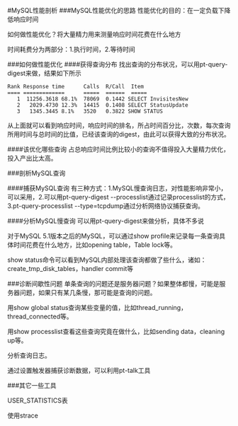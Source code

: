 #MySQL性能剖析
###MySQL性能优化的思路
性能优化的目的：在一定负载下降低响应时间

如何做性能优化？将大量精力用来测量响应时间花费在什么地方

时间耗费分为两部分：1.执行时间，2.等待时间

###如何做性能优化
####获得查询分布
找出查询的分布状况，可以用pt-query-digest来做，结果如下所示

	Rank Response time      Calls  R/Call  Item
	==== =============      =====  ======  =====
	   1  11256.3618 68.1%  78069  0.1442 SELECT InvisitesNew
	   2   2029.4730 12.3%  14415  0.1408 SELECT StatusUpdate
	   3   1345.3445 8.1%   3520   0.3822 SHOW STATUS
	   
从上面就可以看到响应时间，响应时间的排名，所占时间百分比，次数，每次查询所用时间与总时间的比值，已经该查询的digest，由此可以获得大致的分布状况。

####该优化哪些查询
占总响应时间比例比较小的查询不值得投入大量精力优化，投入产出比太高。

###剖析MySQL查询

####捕获MySQL查询
有三种方式：1.MySQL慢查询日志，对性能影响非常小，可以采用，2.可以用pt-query-digest --processlist通过记录processlist的方式，3.pt-query-processlist --type=tcpdump通过分析网络协议捕获查询。

####分析MySQL慢查询
可以用pt-query-digest来做分析，具体不多说

对于MySQL 5.1版本之后的MySQL，可以通过show profile来记录每一条查询具体时间花费在什么地方，比如opening table，Table lock等。

show status命令可以看到MySQL内部处理该查询都做了些什么，诸如：create_tmp_disk_tables，handler commit等

###诊断间歇性问题
单条查询的问题还是服务器问题？如果整体都慢，可能是服务器问题，如果只有某几条慢，那可能是查询的问题。

用show global status查询某些变量的值，比如thread_running，thread_connected等。

用show processlist查看这些查询究竟在做什么，比如sending data，cleaning up等。

分析查询日志。

通过设置触发器捕获诊断数据，可以利用pt-talk工具

###其它一些工具

USER_STATISTICS表

使用strace

